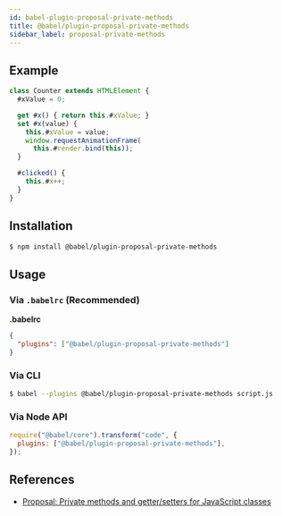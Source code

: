 ```yaml
---
id: babel-plugin-proposal-private-methods
title: @babel/plugin-proposal-private-methods
sidebar_label: proposal-private-methods
---
```


## Example

```js
class Counter extends HTMLElement {
  #xValue = 0;

  get #x() { return this.#xValue; }
  set #x(value) {
    this.#xValue = value;
    window.requestAnimationFrame(
      this.#render.bind(this));
  }

  #clicked() {
    this.#x++;
  }
}
```

## Installation

```sh
$ npm install @babel/plugin-proposal-private-methods
```

## Usage

### Via `.babelrc` (Recommended)

**.babelrc**

```json
{
  "plugins": ["@babel/plugin-proposal-private-methods"]
}
```

### Via CLI

```sh
$ babel --plugins @babel/plugin-proposal-private-methods script.js
```

### Via Node API

```javascript
require("@babel/core").transform("code", {
  plugins: ["@babel/plugin-proposal-private-methods"],
});
```

## References

- [Proposal: Private methods and getter/setters for JavaScript classes](https://github.com/tc39/proposal-private-methods)
